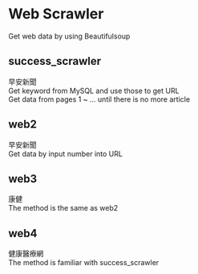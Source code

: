 # Web Scrawler
Get web data by using Beautifulsoup

## success_scrawler
早安新聞  
Get keyword from MySQL and use those to get URL  
Get data from pages 1 ~ ... until there is no more article  

## web2
早安新聞  
Get data by input number into URL  

## web3
康健  
The method is the same as web2  

## web4
健康醫療網  
The method is familiar with success_scrawler  
